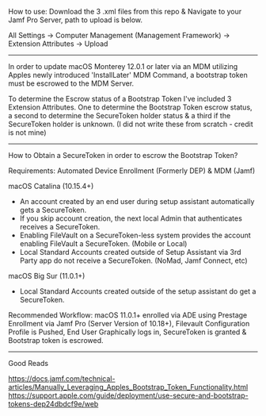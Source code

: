 How to use: Download the 3 .xml files from this repo & Navigate to your Jamf Pro Server, path to upload is below.

All Settings -> Computer Management (Management Framework) -> Extension Attributes -> Upload
_____________________________________________________________________________________________________


In order to update macOS Monterey 12.0.1 or later via an MDM utilizing Apples newly introduced 'InstallLater' MDM Command, a bootstrap token must be escrowed to the MDM Server.

To determine the Escrow status of a Bootstrap Token I've included 3 Extension Attributes. One to determine the Bootstrap Token escrow status, a second to determine the SecureToken holder status & a third if the SecureToken holder is unknown. 
(I did not write these from scratch - credit is not mine)

_____________________________________________________________________________________________________


How to Obtain a SecureToken in order to escrow the Bootstrap Token?

Requirements: Automated Device Enrollment (Formerly DEP) & MDM (Jamf)

macOS Catalina (10.15.4+)
- An account created by an end user during setup assistant automatically gets a SecureToken. 
- If you skip account creation, the next local Admin that authenticates receives a SecureToken.
- Enabling FileVault on a SecureToken-less system provides the account enabling FileVault a SecureToken. (Mobile or Local) 
- Local Standard Accounts created outside of Setup Assistant via 3rd Party app do not receive a SecureToken. (NoMad, Jamf Connect, etc)

macOS Big Sur (11.0.1+)
- Local Standard Accounts created outside of the setup assistant do get a SecureToken. 

Recommended Workflow: macOS 11.0.1+ enrolled via ADE using Prestage Enrollment via Jamf Pro (Server Version of 10.18+), Filevault Configuration Profile is Pushed, End User Graphically logs in, SecureToken is granted & Bootstrap token is escrowed.

_____________________________________________________________________________________________________
Good Reads

https://docs.jamf.com/technical-articles/Manually_Leveraging_Apples_Bootstrap_Token_Functionality.html
https://support.apple.com/guide/deployment/use-secure-and-bootstrap-tokens-dep24dbdcf9e/web
